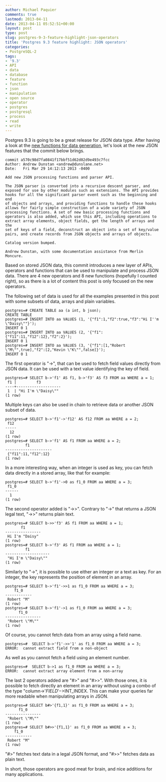 ```yaml
---
author: Michael Paquier
comments: true
lastmod: 2013-04-11
date: 2013-04-11 05:52:51+00:00
layout: post
type: post
slug: postgres-9-3-feature-highlight-json-operators
title: 'Postgres 9.3 feature highlight: JSON operators'
categories:
- PostgreSQL-2
tags:
- '9.3'
- API
- data
- database
- feature
- function
- json
- manipulation
- open source
- operator
- postgres
- postgresql
- process
- read
- write
---
```


Postgres 9.3 is going to be a great release for JSON data type. After having a look at the [new functions for data generation](/postgresql-2/postgres-9-3-feature-highlight-json-data-generation/), let's look at the new JSON features that the commit below brings.

    commit a570c98d7fa0841f17bbf51d62d02d9e493c7fcc
    Author: Andrew Dunstan <andrew@dunslane.net>
    Date:   Fri Mar 29 14:12:13 2013 -0400
    
    Add new JSON processing functions and parser API.
    
    The JSON parser is converted into a recursive descent parser, and
    exposed for use by other modules such as extensions. The API provides
    hooks for all the significant parser event such as the beginning and end
    of objects and arrays, and providing functions to handle these hooks
    allows for fairly simple construction of a wide variety of JSON
    processing functions. A set of new basic processing functions and
    operators is also added, which use this API, including operations to
    extract array elements, object fields, get the length of arrays and the
    set of keys of a field, deconstruct an object into a set of key/value
    pairs, and create records from JSON objects and arrays of objects.
    
    Catalog version bumped.
    
    Andrew Dunstan, with some documentation assistance from Merlin Moncure.

Based on stored JSON data, this commit introduces a new layer of APIs, operators and functions that can be used to manipulate and process JSON data. There are 4 new operators and 8 new functions (hopefully I counted right), so as there is a lot of content this post is only focused on the new operators.

The following set of data is used for all the examples presented in this post with some subsets of data, arrays and plain variables.

    postgres=# CREATE TABLE aa (a int, b json);
    CREATE TABLE
    postgres=# INSERT INTO aa VALUES (1, '{"f1":1,"f2":true,"f3":"Hi I''m \"Daisy\""}');
    INSERT 0 1
    postgres=# INSERT INTO aa VALUES (2, '{"f1":{"f11":11,"f12":12},"f2":2}');
    INSERT 0 1
    postgres=# INSERT INTO aa VALUES (3, '{"f1":[1,"Robert \"M\"",true],"f2":[2,"Kevin \"K\"",false]}');
    INSERT 0 1

The first operator is "->", that can be used to fetch field values directly from JSON data. It can be used with a text value identifying the key of field.

    postgres=# SELECT b->'f1' AS f1, b->'f3' AS f3 FROM aa WHERE a = 1;
     f1 |         f3         
    ----+--------------------
     1  | "Hi I'm \"Daisy\""
    (1 row)

Multiple keys can also be used in chain to retrieve data or another JSON subset of data.

    postgres=# SELECT b->'f1'->'f12' AS f12 FROM aa WHERE a = 2;
     f12 
    -----
      12
    (1 row)
    postgres=# SELECT b->'f1' AS f1 FROM aa WHERE a = 2;
             f1          
    ---------------------
     {"f11":11,"f12":12}
    (1 row)

In a more interesting way, when an integer is used as key, you can fetch data directly in a stored array, like that for example:

    postgres=# SELECT b->'f1'->0 as f1_0 FROM aa WHERE a = 3;
     f1_0 
    ------
      1
    (1 row)

The second operator added is "->>". Contrary to "->" that returns a JSON legal text, "->>" returns plain text.

    postgres=# SELECT b->>'f3' AS f1 FROM aa WHERE a = 1;
           f1       
    ----------------
     Hi I'm "Daisy"
    (1 row)
    postgres=# SELECT b->'f3' AS f1 FROM aa WHERE a = 1;
             f1         
    --------------------
     "Hi I'm \"Daisy\""
    (1 row)

Similarly to "->", it is possible to use either an integer or a text as key. For an integer, the key represents the position of element in an array.

    postgres=# SELECT b->'f1'->>1 as f1_0 FROM aa WHERE a = 3;
        f1_0    
    ------------
     Robert "M"
    (1 row)
    postgres=# SELECT b->'f1'->1 as f1_0 FROM aa WHERE a = 3;
          f1_0      
    ----------------
     "Robert \"M\""
    (1 row)

Of course, you cannot fetch data from an array using a field name.

    postgres=#  SELECT b->'f1'->>'1' as f1_0 FROM aa WHERE a = 3;
    ERROR:  cannot extract field from a non-object

As well as you cannot fetch a field using an element number.

    postgres=#  SELECT b->1 as f1_0 FROM aa WHERE a = 3;
    ERROR:  cannot extract array element from a non-array

The last 2 operators added are "#>" and "#>>". With those ones, it is possible to fetch directly an element in an array without using a combo of the type "column->'$FIELD'->$INT\_INDEX. This can make your queries far more readable when manipulating arrays in JSON.

    postgres=# SELECT b#>'{f1,1}' as f1_0 FROM aa WHERE a = 3;
          f1_0      
    ----------------
     "Robert \"M\""
    (1 row)
    postgres=# SELECT b#>>'{f1,1}' as f1_0 FROM aa WHERE a = 3;
        f1_0    
    ------------
     Robert "M"
    (1 row)

"#>" fetches text data in a legal JSON format, and "#>>" fetches data as plain text.

In short, those operators are good meat for brain, and nice additions for many applications.
